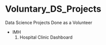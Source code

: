 # Voluntary_DS_Projects
Data Science Projects Done as a Volunteer
- IMH
    1. Hospital Clinic Dashboard
